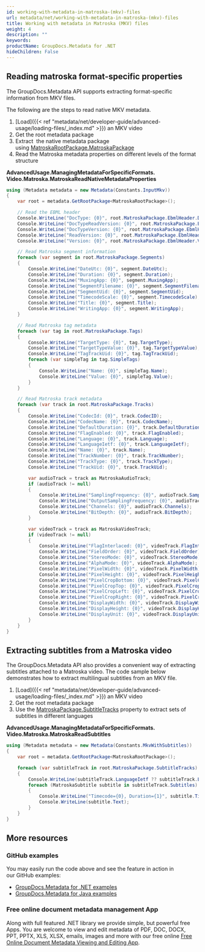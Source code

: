 ```yaml
---
id: working-with-metadata-in-matroska-(mkv)-files
url: metadata/net/working-with-metadata-in-matroska-(mkv)-files
title: Working with metadata in Matroska (MKV) files
weight: 4
description: ""
keywords: 
productName: GroupDocs.Metadata for .NET
hideChildren: False
---
```

## Reading matroska format-specific properties

The GroupDocs.Metadata API supports extracting format-specific information from MKV files.

The following are the steps to read native MKV metadata.

1.  [Load]({{< ref "metadata/net/developer-guide/advanced-usage/loading-files/_index.md" >}}) an MKV video
2.  Get the root metadata package
3.  Extract  the native metadata package using [MatroskaRootPackage.MatroskaPackage](https://apireference.groupdocs.com/net/metadata/groupdocs.metadata.formats.video/matroskarootpackage/properties/matroskapackage)
4.  Read the Matroska metadata properties on different levels of the format structure

**AdvancedUsage.ManagingMetadataForSpecificFormats.<WBR>Video.Matroska.MatroskaReadNativeMetadataProperties**

```csharp
using (Metadata metadata = new Metadata(Constants.InputMkv))
{
	var root = metadata.GetRootPackage<MatroskaRootPackage>();

	// Read the EBML header
	Console.WriteLine("DocType: {0}", root.MatroskaPackage.EbmlHeader.DocType);
	Console.WriteLine("DocTypeReadVersion: {0}", root.MatroskaPackage.EbmlHeader.DocTypeReadVersion);
	Console.WriteLine("DocTypeVersion: {0}", root.MatroskaPackage.EbmlHeader.DocTypeVersion);
	Console.WriteLine("ReadVersion: {0}", root.MatroskaPackage.EbmlHeader.ReadVersion);
	Console.WriteLine("Version: {0}", root.MatroskaPackage.EbmlHeader.Version);

	// Read Matroska segment information
	foreach (var segment in root.MatroskaPackage.Segments)
	{
		Console.WriteLine("DateUtc: {0}", segment.DateUtc);
		Console.WriteLine("Duration: {0}", segment.Duration);
		Console.WriteLine("MuxingApp: {0}", segment.MuxingApp);
		Console.WriteLine("SegmentFilename: {0}", segment.SegmentFilename);
		Console.WriteLine("SegmentUid: {0}", segment.SegmentUid);
		Console.WriteLine("TimecodeScale: {0}", segment.TimecodeScale);
		Console.WriteLine("Title: {0}", segment.Title);
		Console.WriteLine("WritingApp: {0}", segment.WritingApp);
	}

	// Read Matroska tag metadata
	foreach (var tag in root.MatroskaPackage.Tags)
	{
		Console.WriteLine("TargetType: {0}", tag.TargetType);
		Console.WriteLine("TargetTypeValue: {0}", tag.TargetTypeValue);
		Console.WriteLine("TagTrackUid: {0}", tag.TagTrackUid);
		foreach (var simpleTag in tag.SimpleTags)
		{
			Console.WriteLine("Name: {0}", simpleTag.Name);
			Console.WriteLine("Value: {0}", simpleTag.Value);
		}
	}

	// Read Matroska track metadata
	foreach (var track in root.MatroskaPackage.Tracks)
	{
		Console.WriteLine("CodecId: {0}", track.CodecID);
		Console.WriteLine("CodecName: {0}", track.CodecName);
		Console.WriteLine("DefaultDuration: {0}", track.DefaultDuration);
		Console.WriteLine("FlagEnabled: {0}", track.FlagEnabled);
		Console.WriteLine("Language: {0}", track.Language);
		Console.WriteLine("LanguageIetf: {0}", track.LanguageIetf);
		Console.WriteLine("Name: {0}", track.Name);
		Console.WriteLine("TrackNumber: {0}", track.TrackNumber);
		Console.WriteLine("TrackType: {0}", track.TrackType);
		Console.WriteLine("TrackUid: {0}", track.TrackUid);

		var audioTrack = track as MatroskaAudioTrack;
		if (audioTrack != null)
		{
			Console.WriteLine("SamplingFrequency: {0}", audioTrack.SamplingFrequency);
			Console.WriteLine("OutputSamplingFrequency: {0}", audioTrack.OutputSamplingFrequency);
			Console.WriteLine("Channels: {0}", audioTrack.Channels);
			Console.WriteLine("BitDepth: {0}", audioTrack.BitDepth);
		}

		var videoTrack = track as MatroskaVideoTrack;
		if (videoTrack != null)
		{
			Console.WriteLine("FlagInterlaced: {0}", videoTrack.FlagInterlaced);
			Console.WriteLine("FieldOrder: {0}", videoTrack.FieldOrder);
			Console.WriteLine("StereoMode: {0}", videoTrack.StereoMode);
			Console.WriteLine("AlphaMode: {0}", videoTrack.AlphaMode);
			Console.WriteLine("PixelWidth: {0}", videoTrack.PixelWidth);
			Console.WriteLine("PixelHeight: {0}", videoTrack.PixelHeight);
			Console.WriteLine("PixelCropBottom: {0}", videoTrack.PixelCropBottom);
			Console.WriteLine("PixelCropTop: {0}", videoTrack.PixelCropTop);
			Console.WriteLine("PixelCropLeft: {0}", videoTrack.PixelCropLeft);
			Console.WriteLine("PixelCropRight: {0}", videoTrack.PixelCropRight);
			Console.WriteLine("DisplayWidth: {0}", videoTrack.DisplayWidth);
			Console.WriteLine("DisplayHeight: {0}", videoTrack.DisplayHeight);
			Console.WriteLine("DisplayUnit: {0}", videoTrack.DisplayUnit);
		}
	}
}
```

## Extracting subtitles from a Matroska video

The GroupDocs.Metadata API also provides a convenient way of extracting subtitles attached to a Matroska video. The code sample below demonstrates how to extract multilingual subtitles from an MKV file.

1.  [Load]({{< ref "metadata/net/developer-guide/advanced-usage/loading-files/_index.md" >}}) an MKV video
2.  Get the root metadata package
3.  Use the [MatroskaPackage.SubtitleTracks](https://apireference.groupdocs.com/net/metadata/groupdocs.metadata.formats.video/matroskapackage/properties/subtitletracks) property to extract sets of subtitles in different languages

**AdvancedUsage.ManagingMetadataForSpecificFormats.<WBR>Video.Matroska.MatroskaReadSubtitles**

```csharp
using (Metadata metadata = new Metadata(Constants.MkvWithSubtitles))
{
	var root = metadata.GetRootPackage<MatroskaRootPackage>();

	foreach (var subtitleTrack in root.MatroskaPackage.SubtitleTracks)
	{
		Console.WriteLine(subtitleTrack.LanguageIetf ?? subtitleTrack.Language);
		foreach (MatroskaSubtitle subtitle in subtitleTrack.Subtitles)
		{
			Console.WriteLine("Timecode={0}, Duration={1}", subtitle.Timecode, subtitle.Duration);
			Console.WriteLine(subtitle.Text);
		}
	}
}
```

## More resources
### GitHub examples
You may easily run the code above and see the feature in action in our GitHub examples:
*   [GroupDocs.Metadata for .NET examples](https://github.com/groupdocs-metadata/GroupDocs.Metadata-for-.NET)    
*   [GroupDocs.Metadata for Java examples](https://github.com/groupdocs-metadata/GroupDocs.Metadata-for-Java)    

### Free online document metadata management App
Along with full featured .NET library we provide simple, but powerful free Apps.
You are welcome to view and edit metadata of PDF, DOC, DOCX, PPT, PPTX, XLS, XLSX, emails, images and more with our free online [Free Online Document Metadata Viewing and Editing App](https://products.groupdocs.app/metadata).